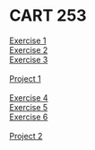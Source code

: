 <h1>CART 253</h1>
<a href= "https://tonylindorock.github.io/cart253-2019/Exercises/exercise1/index.html" <h2>Exercise 1</h2></a>
<br>
<a href= "https://tonylindorock.github.io/cart253-2019/Exercises/exercise2/index.html" <h2>Exercise 2</h2></a>
<br>
<a href= "https://tonylindorock.github.io/cart253-2019/Exercises/exercise3/index.html" <h2>Exercise 3</h2></a>
<br>
<br>
<a href= "https://tonylindorock.github.io/cart253-2019/Project%201/index.html" <h2>Project 1</h2></a>
<br>
<br>
<a href= "https://tonylindorock.github.io/cart253-2019/Exercises/exercise4/index.html" <h2>Exercise 4</h2></a>
<br>
<a href= "https://tonylindorock.github.io/cart253-2019/Exercises/exercise5/index.html" <h2>Exercise 5</h2></a>
<br>
<a href= "https://tonylindorock.github.io/cart253-2019/Exercises/exercise6/index.html" <h2>Exercise 6</h2></a>
<br>
<br>
<a href= "https://tonylindorock.github.io/cart253-2019/Project%202/index.html" <h2>Project 2</h2></a>
